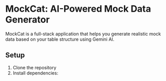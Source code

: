 # MockCat: AI-Powered Mock Data Generator

MockCat is a full-stack application that helps you generate realistic mock data based on your table structure using Gemini AI.

## Setup

1. Clone the repository
2. Install dependencies:

